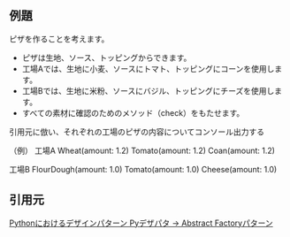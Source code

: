 ## 例題
ピザを作ることを考えます。

- ピザは生地、ソース、トッピングからできます。
- 工場Aでは、生地に小麦、ソースにトマト、トッピングにコーンを使用します。
- 工場Bでは、生地に米粉、ソースにバジル、トッピングにチーズを使用します。
- すべての素材に確認のためのメソッド（check）をもたせます。

引用元に倣い、それぞれの工場のピザの内容についてコンソール出力する

（例）
工場A
Wheat(amount: 1.2)
Tomato(amount: 1.2)
Coan(amount: 1.2)

工場B
FlourDough(amount: 1.0)
Tomato(amount: 1.0)
Cheese(amount: 1.0)


## 引用元
[Pythonにおけるデザインパターン Pyデザパタ -> Abstract Factoryパターン](https://nishi2.info/pydp/GoF_dp/creation/01_Abstract_Factory/index.html)